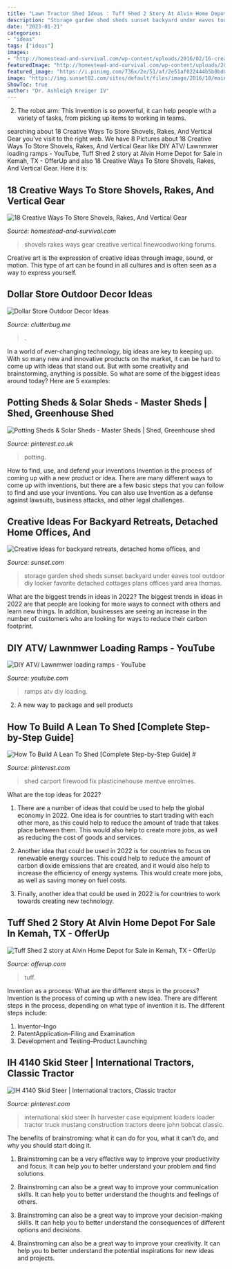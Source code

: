 ```yaml
---
title: "Lawn Tractor Shed Ideas : Tuff Shed 2 Story At Alvin Home Depot For Sale In Kemah, Tx"
description: "Storage garden shed sheds sunset backyard under eaves tool outdoor diy locker favorite detached cottages plans offices yard area thomas"
date: "2023-01-21"
categories:
- "ideas"
tags: ["ideas"]
images:
- "http://homestead-and-survival.com/wp-content/uploads/2016/02/16-creative-ways-to-store-shovels-rakes-and-vetical-gear.jpg"
featuredImage: "http://homestead-and-survival.com/wp-content/uploads/2016/02/16-creative-ways-to-store-shovels-rakes-and-vetical-gear.jpg"
featured_image: "https://i.pinimg.com/736x/2e/51/af/2e51af022444b5b0bd01341193144bcf.jpg"
image: "https://img.sunset02.com/sites/default/files/image/2016/10/main/storage-shed-finished.jpg"
ShowToc: true
author: "Dr. Ashleigh Kreiger IV"
---
```



2. The robot arm: This invention is so powerful, it can help people with a variety of tasks, from picking up items to working in teams.

	

		
searching about 18 Creative Ways To Store Shovels, Rakes, And Vertical Gear you've visit to the right web. We have 8 Pictures about 18 Creative Ways To Store Shovels, Rakes, And Vertical Gear like DIY ATV/ Lawnmwer loading ramps - YouTube, Tuff Shed 2 story at Alvin Home Depot for Sale in Kemah, TX - OfferUp and also 18 Creative Ways To Store Shovels, Rakes, And Vertical Gear. Here it is:
		
    
## 18 Creative Ways To Store Shovels, Rakes, And Vertical Gear

<img loading=lazy src="http://homestead-and-survival.com/wp-content/uploads/2016/02/16-creative-ways-to-store-shovels-rakes-and-vetical-gear.jpg" onerror="this.onerror=null;this.src='https://tse2.mm.bing.net/th?id=OIP.mwiH79DVAoGu90pMgg3PXwHaMn&amp;pid=15.1';" alt="18 Creative Ways To Store Shovels, Rakes, And Vertical Gear">

_Source: homestead-and-survival.com_

>shovels rakes ways gear creative vertical finewoodworking forums. 

	

Creative art is the expression of creative ideas through image, sound, or motion. This type of art can be found in all cultures and is often seen as a way to express yourself.

    
## Dollar Store Outdoor Decor Ideas

<img loading=lazy src="https://clutterbug.me/wp-content/uploads/2019/05/IMG_0995.jpg" onerror="this.onerror=null;this.src='https://tse4.mm.bing.net/th?id=OIP.uAZIfkr53kr0XV_5hvOqSgHaE8&amp;pid=15.1';" alt="Dollar Store Outdoor Decor Ideas">

_Source: clutterbug.me_

>. 

	

In a world of ever-changing technology, big ideas are key to keeping up. With so many new and innovative products on the market, it can be hard to come up with ideas that stand out. But with some creativity and brainstorming, anything is possible. So what are some of the biggest ideas around today? Here are 5 examples: 

    
## Potting Sheds &amp; Solar Sheds - Master Sheds | Shed, Greenhouse Shed

<img loading=lazy src="https://i.pinimg.com/736x/dc/c8/7d/dcc87d9f6f3bfce96492015e136dff2a.jpg" onerror="this.onerror=null;this.src='https://tse1.mm.bing.net/th?id=OIP.BOSlnJFoYLYZF9Yv-CjZTgHaJ3&amp;pid=15.1';" alt="Potting Sheds &amp; Solar Sheds - Master Sheds | Shed, Greenhouse shed">

_Source: pinterest.co.uk_

>potting. 

	

How to find, use, and defend your inventions
Invention is the process of coming up with a new product or idea. There are many different ways to come up with inventions, but there are a few basic steps that you can follow to find and use your inventions. You can also use Invention as a defense against lawsuits, business attacks, and other legal challenges.

    
## Creative Ideas For Backyard Retreats, Detached Home Offices, And

<img loading=lazy src="https://img.sunset02.com/sites/default/files/image/2016/10/main/storage-shed-finished.jpg" onerror="this.onerror=null;this.src='https://tse1.mm.bing.net/th?id=OIP.fPaGWfz_r9VHw65YIZBYBwHaJ-&amp;pid=15.1';" alt="Creative ideas for backyard retreats, detached home offices, and">

_Source: sunset.com_

>storage garden shed sheds sunset backyard under eaves tool outdoor diy locker favorite detached cottages plans offices yard area thomas. 

	

What are the biggest trends in ideas in 2022?
The biggest trends in ideas in 2022 are that people are looking for more ways to connect with others and learn new things. In addition, businesses are seeing an increase in the number of customers who are looking for ways to reduce their carbon footprint.

    
## DIY ATV/ Lawnmwer Loading Ramps - YouTube

<img loading=lazy src="http://i.ytimg.com/vi/f5sxIZFIyzE/maxresdefault.jpg" onerror="this.onerror=null;this.src='https://tse3.mm.bing.net/th?id=OIP.I3H6ShOZTp1DN9b2BrpAqwHaEK&amp;pid=15.1';" alt="DIY ATV/ Lawnmwer loading ramps - YouTube">

_Source: youtube.com_

>ramps atv diy loading. 

	

2. A new way to package and sell products

    
## How To Build A Lean To Shed [Complete Step-by-Step Guide] #

<img loading=lazy src="https://i.pinimg.com/736x/2e/51/af/2e51af022444b5b0bd01341193144bcf.jpg" onerror="this.onerror=null;this.src='https://tse2.mm.bing.net/th?id=OIP.Lm45F49sy2MbLMV12vcHXwHaPj&amp;pid=15.1';" alt="How To Build A Lean To Shed [Complete Step-by-Step Guide] #">

_Source: pinterest.com_

>shed carport firewood fix plasticinehouse mentve enrolmes. 

	

What are the top ideas for 2022?
1. There are a number of ideas that could be used to help the global economy in 2022. One idea is for countries to start trading with each other more, as this could help to reduce the amount of trade that takes place between them. This would also help to create more jobs, as well as reducing the cost of goods and services.
2. Another idea that could be used in 2022 is for countries to focus on renewable energy sources. This could help to reduce the amount of carbon dioxide emissions that are created, and it would also help to increase the efficiency of energy systems. This would create more jobs, as well as saving money on fuel costs.

3. Finally, another idea that could be used in 2022 is for countries to work towards creating new technology.

    
## Tuff Shed 2 Story At Alvin Home Depot For Sale In Kemah, TX - OfferUp

<img loading=lazy src="https://images.offerup.com/ja6HWkagBB5eYfFgQytIHTey2gM=/600x882/f642/f6421a22d21f46c296fc5a8cc2f98fc8.jpg" onerror="this.onerror=null;this.src='https://tse3.mm.bing.net/th?id=OIP.VE1pnIPURuXJANgMRWqQewHaK4&amp;pid=15.1';" alt="Tuff Shed 2 story at Alvin Home Depot for Sale in Kemah, TX - OfferUp">

_Source: offerup.com_

>tuff. 

	

Invention as a process: What are the different steps in the process?
Invention is the process of coming up with a new idea. There are different steps in the process, depending on what type of invention it is. The different steps include: 
1. Inventor–Ingo 
2. PatentApplication–Filing and Examination 
3. Development and Testing–Product Launching 

    
## IH 4140 Skid Steer | International Tractors, Classic Tractor

<img loading=lazy src="https://i.pinimg.com/736x/e0/f9/4d/e0f94dcb962005fdf9b5d1c818c6832b--case-ih-international-harvester.jpg" onerror="this.onerror=null;this.src='https://tse2.mm.bing.net/th?id=OIP.hHuNlcf_9KD_8ui6Y3ehxQHaJ4&amp;pid=15.1';" alt="IH 4140 Skid Steer | International tractors, Classic tractor">

_Source: pinterest.com_

>international skid steer ih harvester case equipment loaders loader tractor truck mustang construction tractors deere john bobcat classic. 

	

The benefits of brainstroming: what it can do for you, what it can’t do, and why you should start doing it.
1. Brainstroming can be a very effective way to improve your productivity and focus. It can help you to better understand your problem and find solutions.
2. Brainstroming can also be a great way to improve your communication skills. It can help you to better understand the thoughts and feelings of others.

3. Brainstroming can also be a great way to improve your decision-making skills. It can help you to better understand the consequences of different options and decisions.

4. Brainstroming can also be a great way to improve your creativity. It can help you to better understand the potential inspirations for new ideas and projects.

